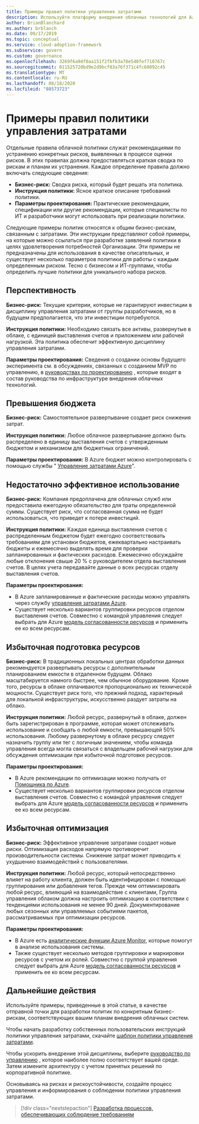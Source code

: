```yaml
---
title: Примеры правил политики управления затратами
description: Используйте платформу внедрения облачных технологий для Azure, чтобы получить образцы политик управления затратами, которые помогут вам в черновике инструкций политики.
author: BrianBlanchard
ms.author: brblanch
ms.date: 09/17/2019
ms.topic: conceptual
ms.service: cloud-adoption-framework
ms.subservice: govern
ms.custom: governance
ms.openlocfilehash: 3269f6a94f0aa151f2fbfb3a78e540fef710767c
ms.sourcegitcommit: 011525720bd9e2d9bcf03a76f371c4fc68092c45
ms.translationtype: MT
ms.contentlocale: ru-RU
ms.lasthandoff: 08/18/2020
ms.locfileid: "88573723"
---
```

# <a name="cost-management-sample-policy-statements"></a>Примеры правил политики управления затратами

Отдельные правила облачной политики служат рекомендациями по устранению конкретных рисков, выявленных в процессе оценки рисков. В этих правилах должна предоставляться краткая сводка по рискам и планам их устранения. Каждое определение правила должно включать следующие сведения:

- **Бизнес-риск:** Сводка риска, который будет решать эта политика.
- **Инструкция политики:** Ясное краткое описание требований политики.
- **Параметры проектирования:** Практические рекомендации, спецификации или другие рекомендации, которые специалисты по ИТ и разработчики могут использовать при реализации политики.

Следующие примеры политик относятся к общим бизнес-рискам, связанным с затратами. Эти инструкции представляют собой примеры, на которые можно ссылаться при разработке заявлений политики в целях удовлетворения потребностей Организации. Эти примеры не предназначены для использования в качестве описательных, и существует несколько параметров политики для работы с каждым определенным риском. Тесно с бизнесом и ИТ-группами, чтобы определить лучшие политики для уникального набора рисков.

## <a name="future-proofing"></a>Перспективность

**Бизнес-риск:** Текущие критерии, которые не гарантируют инвестиции в дисциплину управления затратами от группы разработчиков, но в будущем предполагается, что эти инвестиции потребуются.

**Инструкция политики:** Необходимо связать все активы, развернутые в облаке, с единицей выставления счетов и приложением или рабочей нагрузкой. Эта политика обеспечит эффективную дисциплину управления затратами.

**Параметры проектирования:** Сведения о создании основы будущего эксперимента см. в обсуждениях, связанных с созданием MVP по управлению, в [руководствах по проектированию](../guides/index.md) , которые входят в состав руководства по инфраструктуре внедрения облачных технологий.

## <a name="budget-overruns"></a>Превышения бюджета

**Бизнес-риск:** Самостоятельное развертывание создает риск снижения затрат.

**Инструкция политики:** Любое облачное развертывание должно быть распределено в единицу выставления счетов с утвержденным бюджетом и механизмом для бюджетных ограничений.

**Параметры проектирования:** В Azure бюджет можно контролировать с помощью службы " [Управление затратами Azure](/azure/cost-management/manage-budgets)".

## <a name="underutilization"></a>Недостаточно эффективное использование

**Бизнес-риск:** Компания предоплачена для облачных служб или предоставила ежегодную обязательство для траты определенной суммы. Существует риск, что согласованная сумма не будет использоваться, что приведет к потере инвестиций.

**Инструкция политики:** Каждая единица выставления счетов с распределенным бюджетом будет ежегодно соответствовать требованиям для установки бюджетов, ежеквартально настраивать бюджеты и ежемесячно выделять время для проверки запланированных и фактических расходов. Ежемесячно обсуждайте любые отклонения свыше 20 % с руководителем отдела выставления счетов. В целях учета передавайте данные о всех ресурсах отделу выставления счетов.

**Параметры проектирования:**

- В Azure запланированные и фактические расходы можно управлять через службу [управления затратами Azure](/azure/cost-management/quick-acm-cost-analysis).
- Существует несколько вариантов группировки ресурсов отделом выставления счетов. Совместно с командой управления следует выбрать для Azure [модель согласованности ресурсов](../../decision-guides/resource-consistency/index.md) и применить ее ко всем ресурсам.

## <a name="overprovisioned-assets"></a>Избыточная подготовка ресурсов

**Бизнес-риск:** В традиционных локальных центрах обработки данных рекомендуется развертывать ресурсы с дополнительным планированием емкости в отдаленном будущем. Облако масштабируется намного быстрее, чем обычное оборудование. Кроме того, ресурсы в облаке оплачиваются пропорционально их технической мощности. Существует риск того, что прежний подход, характерный для локальной инфраструктуры, искусственно раздует затраты на облако.

**Инструкция политики:** Любой ресурс, развернутый в облаке, должен быть зарегистрирован в программе, которая может отслеживать использование и сообщать о любой емкости, превышающей 50% использования. Любому развернутому в облаке ресурсу следует назначить группу или тег с логичным значением, чтобы команда управления всегда могла связаться с владельцем рабочей нагрузки для обсуждения оптимизации при избыточной подготовке ресурсов.

**Параметры проектирования:**

- В Azure рекомендации по оптимизации можно получать от [Помощника по Azure](/azure/advisor/advisor-cost-recommendations).
- Существует несколько вариантов группировки ресурсов отделом выставления счетов. Совместно с командой управления следует выбрать для Azure [модель согласованности ресурсов](../../decision-guides/resource-consistency/index.md) и применить ее ко всем ресурсам.

## <a name="overoptimization"></a>Избыточная оптимизация

**Бизнес-риск:** Эффективное управление затратами создает новые риски. Оптимизация расходов напрямую противоречит производительности системы. Снижение затрат может приводить к ухудшению взаимодействий с пользователями.

**Инструкция политики:** Любой ресурс, который непосредственно влияет на работу клиента, должен быть идентифицирован с помощью группирования или добавления тегов. Прежде чем оптимизировать любой ресурс, влияющий на взаимодействие с клиентами, Группа управления облаком должна настроить оптимизацию в соответствии с тенденциями использования не менее 90 дней. Документирование любых сезонных или управляемых событиями пакетов, рассматриваемых при оптимизации ресурсов.

**Параметры проектирования:**

- В Azure есть [аналитические функции Azure Monitor](/azure/azure-monitor/insights/vminsights-performance), которые помогут в анализе использования системы.
- Также существует несколько методов группировки и маркировки ресурсов с учетом их ролей. Совместно с группой управления следует выбрать для Azure [модель согласованности ресурсов](../../decision-guides/resource-consistency/index.md) и применить ее ко всем ресурсам.

## <a name="next-steps"></a>Дальнейшие действия

Используйте примеры, приведенные в этой статье, в качестве отправной точки для разработки политик по конкретным бизнес-рискам, соответствующих вашим планам внедрения облачных систем.

Чтобы начать разработку собственных пользовательских инструкций политики управления затратами, скачайте [шаблон политики управления затратами](./template.md).

Чтобы ускорить внедрение этой дисциплины, выберите [руководство по управлению](../guides/index.md) , которое наиболее полно соответствует вашей среде. Затем измените архитектуру с учетом принятых решений по корпоративной политике.

Основываясь на рисках и рискоустойчивости, создайте процесс управления и информирования о соблюдении политики управления затратами.

> [!div class="nextstepaction"]
> [Разработка процессов, обеспечивающих соблюдение требованиям](./compliance-processes.md)
